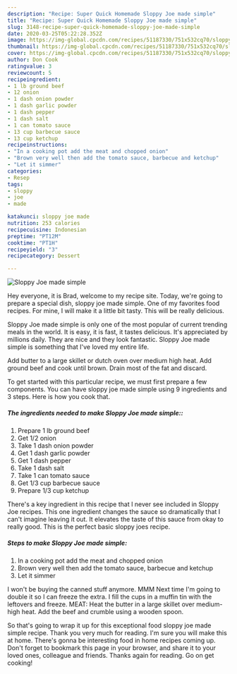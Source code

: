 ```yaml
---
description: "Recipe: Super Quick Homemade Sloppy Joe made simple"
title: "Recipe: Super Quick Homemade Sloppy Joe made simple"
slug: 3148-recipe-super-quick-homemade-sloppy-joe-made-simple
date: 2020-03-25T05:22:28.352Z
image: https://img-global.cpcdn.com/recipes/51187330/751x532cq70/sloppy-joe-made-simple-recipe-main-photo.jpg
thumbnail: https://img-global.cpcdn.com/recipes/51187330/751x532cq70/sloppy-joe-made-simple-recipe-main-photo.jpg
cover: https://img-global.cpcdn.com/recipes/51187330/751x532cq70/sloppy-joe-made-simple-recipe-main-photo.jpg
author: Don Cook
ratingvalue: 3
reviewcount: 5
recipeingredient:
- 1 lb ground beef
- 12 onion
- 1 dash onion powder
- 1 dash garlic powder
- 1 dash pepper
- 1 dash salt
- 1 can tomato sauce
- 13 cup barbecue sauce
- 13 cup ketchup
recipeinstructions:
- "In a cooking pot add the meat and chopped onion"
- "Brown very well then add the tomato sauce, barbecue and ketchup"
- "Let it simmer"
categories:
- Resep
tags:
- sloppy
- joe
- made

katakunci: sloppy joe made
nutrition: 253 calories
recipecuisine: Indonesian
preptime: "PT12M"
cooktime: "PT1H"
recipeyield: "3"
recipecategory: Dessert

---
```



![Sloppy Joe made simple](https://img-global.cpcdn.com/recipes/51187330/751x532cq70/sloppy-joe-made-simple-recipe-main-photo.jpg)

Hey everyone, it is Brad, welcome to my recipe site. Today, we're going to prepare a special dish, sloppy joe made simple. One of my favorites food recipes. For mine, I will make it a little bit tasty. This will be really delicious.

Sloppy Joe made simple is only one of the most popular of current trending meals in the world. It is easy, it is fast, it tastes delicious. It's appreciated by millions daily. They are nice and they look fantastic. Sloppy Joe made simple is something that I've loved my entire life.

Add butter to a large skillet or dutch oven over medium high heat. Add ground beef and cook until brown. Drain most of the fat and discard.


To get started with this particular recipe, we must first prepare a few components. You can have sloppy joe made simple using 9 ingredients and 3 steps. Here is how you cook that.

##### The ingredients needed to make Sloppy Joe made simple::

1. Prepare 1 lb ground beef
1. Get 1/2 onion
1. Take 1 dash onion powder
1. Get 1 dash garlic powder
1. Get 1 dash pepper
1. Take 1 dash salt
1. Take 1 can tomato sauce
1. Get 1/3 cup barbecue sauce
1. Prepare 1/3 cup ketchup


There&#39;s a key ingredient in this recipe that I never see included in Sloppy Joe recipes. This one ingredient changes the sauce so dramatically that I can&#39;t imagine leaving it out. It elevates the taste of this sauce from okay to really good. This is the perfect basic sloppy joes recipe. 

##### Steps to make Sloppy Joe made simple:

1. In a cooking pot add the meat and chopped onion
1. Brown very well then add the tomato sauce, barbecue and ketchup
1. Let it simmer


I won&#39;t be buying the canned stuff anymore. MMM Next time I&#39;m going to double it so I can freeze the extra. I fill the cups in a muffin tin with the leftovers and freeze. MEAT: Heat the butter in a large skillet over medium-high heat. Add the beef and crumble using a wooden spoon. 

So that's going to wrap it up for this exceptional food sloppy joe made simple recipe. Thank you very much for reading. I'm sure you will make this at home. There's gonna be interesting food in home recipes coming up. Don't forget to bookmark this page in your browser, and share it to your loved ones, colleague and friends. Thanks again for reading. Go on get cooking!
